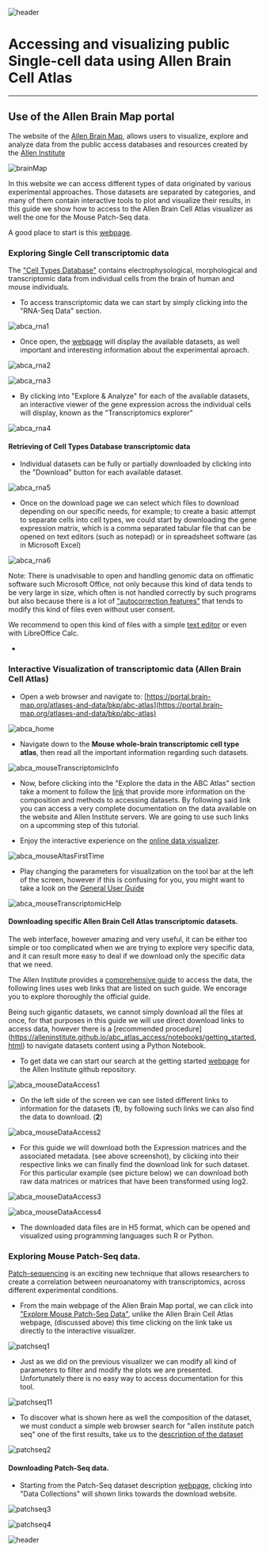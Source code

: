 
![header](/Tutoriales-IFC/assets/header.png)



# Accessing and visualizing public Single-cell data using Allen Brain Cell Atlas

___

## Use of the Allen Brain Map portal

The website of the [Allen Brain Map](https://portal.brain-map.org/), allows users to visualize, explore and analyze data from the public access databases and resources created by the [Allen Institute](https://alleninstitute.org/)

![brainMap](/Tutoriales-IFC/assets/scneuropics/portal.png)

In this website we can access different types of data originated by various experimental approaches. Those datasets are separated by categories, and many of them contain interactive tools to plot and visualize their results, in this guide we show how to access to the Allen Brain Cell Atlas visualizer as well the one for the Mouse Patch-Seq data.

A good place to start is this [webpage](https://portal.brain-map.org/atlases-and-data). 

### Exploring Single Cell transcriptomic data

The ["Cell Types Database"](https://celltypes.brain-map.org/) contains electrophysological, morphological and transcriptomic data from individual cells from the brain of human and mouse individuals.

- To access transcriptomic data we can start by simply clicking into the "RNA-Seq Data" section. 

![abca_rna1](/Tutoriales-IFC/assets/scneuropics/rna1.png)

- Once open, the [webpage](https://portal.brain-map.org/atlases-and-data/rnaseq) will display the available datasets, as well important and interesting information about the experimental aproach.

![abca_rna2](/Tutoriales-IFC/assets/scneuropics/rna2.png)

![abca_rna3](/Tutoriales-IFC/assets/scneuropics/rna3.png)

- By clicking into "Explore & Analyze" for each of the available datasets, an interactive viewer of the gene expression across the individual cells will display, known as the "Transcriptomics explorer"

![abca_rna4](/Tutoriales-IFC/assets/scneuropics/rna4.png)

#### Retrieving of Cell Types Database transcriptomic data

- Individual datasets can be fully or partially downloaded by clicking into the "Download" button for each available dataset. 

![abca_rna5](/Tutoriales-IFC/assets/scneuropics/rna5.png)

- Once on the download page we can select which files to download depending on our specific needs, for example; to create a basic attempt to separate cells into cell types, we could start by downloading the gene expression matrix, which is a comma separated tabular file that can be opened on text editors (such as notepad) or in spreadsheet software (as in Microsoft Excel)

![abca_rna6](/Tutoriales-IFC/assets/scneuropics/rna6.png)

Note: There is unadvisable to open and handling genomic data on offimatic software such Microsoft Office, not only because this kind of data tends to be very large in size, which often is not handled correctly by such programs but also because there is a lot of ["autocorrection features"](https://www.nature.com/articles/d41586-021-02211-4#:~:text=They%20found%20that%20one%2Dfifth,perpetuated%20and%20distort%20further%20analyses.) that tends to modify this kind of files even without user consent.

We recommend to open this kind of files with a simple [text editor](https://en.wikipedia.org/wiki/List_of_text_editors) or even with LibreOffice Calc. 

- 

### Interactive Visualization of transcriptomic data (Allen Brain Cell Atlas)

- Open a web browser and navigate to: [https://portal.brain-map.org/atlases-and-data/bkp/abc-atlas](https://portal.brain-map.org/atlases-and-data/bkp/abc-atlas)

![abca_home](/Tutoriales-IFC/assets/scneuropics/abca1.png)

- Navigate down to the **Mouse whole-brain transcriptomic cell type atlas**, then read all the important information regarding such datasets.

![abca_mouseTranscriptomicInfo](/Tutoriales-IFC/assets/scneuropics/abca2.png)

- Now, before clicking into the "Explore the data in the ABC Atlas" section take a moment to follow the [link](https://alleninstitute.github.io/abc_atlas_access/intro.html) that provide more information on the composition and methods to accessing datasets. By following said link you can access a very complete documentation on the data available on the website and Allen Institute servers. We are going to use such links on a upcomming step of this tutorial.

- Enjoy the interactive experience on the [online data visualizer](https://knowledge.brain-map.org/data/LVDBJAW8BI5YSS1QUBG/explore).

![abca_mouseAltasFirstTime](/Tutoriales-IFC/assets/scneuropics/abca-warning.png)

- Play changing the parameters for visualization on the tool bar at the left of the screen, however if this is confusing for you, you might want to take a look on the [General User Guide](https://community.brain-map.org/t/introducing-the-allen-brain-cell-atlas/2444)

![abca_mouseTranscriptomicHelp](/Tutoriales-IFC/assets/scneuropics/abca3.png)

#### Downloading specific Allen Brain Cell Atlas transcriptomic datasets.

The web interface, however amazing and very useful, it can be either too simple or too complicated when we are trying to explore very specific data, and it can result more easy to deal if we download only the specific data that we need.

The Allen Institute provides a [comprehensive guide](https://alleninstitute.github.io/abc_atlas_access/notebooks/getting_started.html) to access the data, the following lines uses web links that are listed on such guide. We encorage you to explore thoroughly the official guide.

Being such gigantic datasets, we cannot simply download all the files at once, for that purposes in this guide we will use direct download links to access data, however there is a [recommended procedure] (https://alleninstitute.github.io/abc_atlas_access/notebooks/getting_started.html) to navigate datasets content using a Python Notebook.

- To get data we can start our search at the getting started [webpage](https://alleninstitute.github.io/abc_atlas_access/notebooks/getting_started.html) for the Allen Institute github repository.

![abca_mouseDataAccess1](/Tutoriales-IFC/assets/scneuropics/data1.png)

- On the left side of the screen we can see listed different links to information for the datasets (**1**), by following such links we can also find the data to download. (**2**)

![abca_mouseDataAccess2](/Tutoriales-IFC/assets/scneuropics/data2.png)

- For this guide we will download both the Expression matrices and the associated metadata. (see above screenshot), by clicking into their respective links we can finally find the download link for such dataset. For this particular example (see picture below) we can download both raw data matrices or matrices that have been transformed using log2.

![abca_mouseDataAccess3](/Tutoriales-IFC/assets/scneuropics/data3.png)


![abca_mouseDataAccess4](/Tutoriales-IFC/assets/scneuropics/data4.png)

- The downloaded data files are in H5 format, which can be opened and visualized using programming languages such R or Python.

### Exploring Mouse Patch-Seq data.

[Patch-sequencing](https://en.wikipedia.org/wiki/Patch-sequencing) is an exciting new technique that allows researchers to create a correlation between neuroanatomy with transcriptomics, across different experimental conditions.

- From the main webpage of the Allen Brain Map portal, we can click into   ["Explore Mouse Patch-Seq Data"](https://knowledge.brain-map.org/data/1HEYEW7GMUKWIQW37BO/specimens), unlike the Allen Brain Cell Atlas webpage, (discussed above) this time clicking on the link take us directly to the interactive visualizer.

![patchseq1](/Tutoriales-IFC/assets/scneuropics/patch1.png)

- Just as we did on the previous visualizer we can modify all kind of parameters to filter and modify the plots we are presented. Unfortunately there is no easy way to access documentation for this tool. 

![patchseq11](/Tutoriales-IFC/assets/scneuropics/patch11.png)

- To discover what is shown here as well the composition of the dataset, we must conduct a simple web browser search for "allen institute patch seq" one of the first results, take us to the [description of the dataset](https://knowledge.brain-map.org/data/1HEYEW7GMUKWIQW37BO/summary)

![patchseq2](/Tutoriales-IFC/assets/scneuropics/patch2.png)

#### Downloading Patch-Seq data. 

- Starting from the Patch-Seq dataset description [webpage](https://knowledge.brain-map.org/data/1HEYEW7GMUKWIQW37BO/summary), clicking into "Data Collections" will shown links towards the download website.

![patchseq3](/Tutoriales-IFC/assets/scneuropics/patch3.png)

![patchseq4](/Tutoriales-IFC/assets/scneuropics/patch4.png)




![header](/Tutoriales-IFC/assets/header.png)

